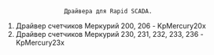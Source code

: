                      Драйвера для Rapid SCADA.

1. Драйвер счетчиков Меркурий 200, 206 - KpMercury20x
2. Драйвер счетчиков Меркурий 230, 231, 232, 233, 236 - KpMercury23x
